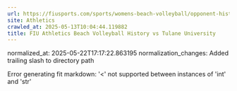 ```yaml
---
url: https://fiusports.com/sports/womens-beach-volleyball/opponent-history/tulane-university/28/
site: Athletics
crawled_at: 2025-05-13T10:04:44.119882
title: FIU Athletics Beach Volleyball History vs Tulane University
---
```

normalized_at: 2025-05-22T17:17:22.863195
normalization_changes: Added trailing slash to directory path

Error generating fit markdown: '<' not supported between instances of 'int' and 'str'